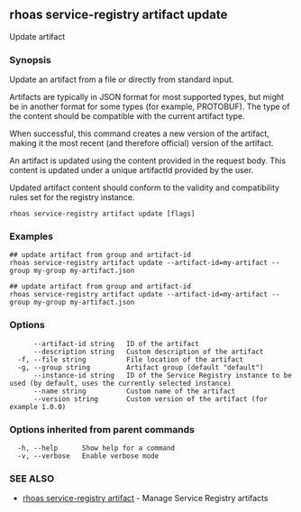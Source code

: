 ## rhoas service-registry artifact update

Update artifact

### Synopsis

Update an artifact from a file or directly from standard input.

Artifacts are typically in JSON format for most supported types, but might be in another format for some types (for example, PROTOBUF).
The type of the content should be compatible with the current artifact type.

When successful, this command creates a new version of the artifact, making it the most recent (and therefore official) version of the artifact.

An artifact is updated using the content provided in the request body.
This content is updated under a unique artifactId provided by the user.

Updated artifact content should conform to the validity and compatibility rules set for the registry instance.


```
rhoas service-registry artifact update [flags]
```

### Examples

```
## update artifact from group and artifact-id
rhoas service-registry artifact update --artifact-id=my-artifact --group my-group my-artifact.json

## update artifact from group and artifact-id
rhoas service-registry artifact update --artifact-id=my-artifact --group my-group my-artifact.json

```

### Options

```
      --artifact-id string   ID of the artifact
      --description string   Custom description of the artifact
  -f, --file string          File location of the artifact
  -g, --group string         Artifact group (default "default")
      --instance-id string   ID of the Service Registry instance to be used (by default, uses the currently selected instance)
      --name string          Custom name of the artifact
      --version string       Custom version of the artifact (for example 1.0.0)
```

### Options inherited from parent commands

```
  -h, --help      Show help for a command
  -v, --verbose   Enable verbose mode
```

### SEE ALSO

* [rhoas service-registry artifact](rhoas_service-registry_artifact.md)	 - Manage Service Registry artifacts

